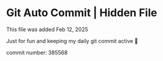 # Git Auto Commit | Hidden File

This file was added Feb 12, 2025

Just for fun and keeping my daily git commit active 🤪

commit number: 385568
